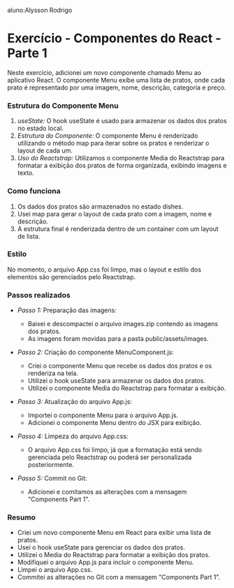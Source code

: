 aluno:Alysson Rodrigo

# Exercício - Componentes do React - Parte 1

Neste exercício, adicionei um novo componente chamado Menu ao aplicativo React. O componente Menu exibe uma lista de pratos, onde cada prato é representado por uma imagem, nome, descrição, categoria e preço.

### Estrutura do Componente Menu

1. *useState:* O hook useState é usado para armazenar os dados dos pratos no estado local.
2. *Estrutura do Componente:* O componente Menu é renderizado utilizando o método map para iterar sobre os pratos e renderizar o layout de cada um.
3. *Uso do Reactstrap:* Utilizamos o componente Media do Reactstrap para formatar a exibição dos pratos de forma organizada, exibindo imagens e texto.

### Como funciona

1. Os dados dos pratos são armazenados no estado dishes.
2. Usei map para gerar o layout de cada prato com a imagem, nome e descrição.
3. A estrutura final é renderizada dentro de um container com um layout de lista.

### Estilo

No momento, o arquivo App.css foi limpo, mas o layout e estilo dos elementos são gerenciados pelo Reactstrap.

### Passos realizados

- *Passo 1:* Preparação das imagens:
  - Baixei e descompactei o arquivo images.zip contendo as imagens dos pratos.
  - As imagens foram movidas para a pasta public/assets/images.

- *Passo 2:* Criação do componente MenuComponent.js:
  - Criei o componente Menu que recebe os dados dos pratos e os renderiza na tela.
  - Utilizei o hook useState para armazenar os dados dos pratos.
  - Utilizei o componente Media do Reactstrap para formatar a exibição.

- *Passo 3:* Atualização do arquivo App.js:
  - Importei o componente Menu para o arquivo App.js.
  - Adicionei o componente Menu dentro do JSX para exibição.

- *Passo 4:* Limpeza do arquivo App.css:
  - O arquivo App.css foi limpo, já que a formatação está sendo gerenciada pelo Reactstrap ou poderá ser personalizada posteriormente.

- *Passo 5:* Commit no Git:
  - Adicionei e comitamos as alterações com a mensagem "Components Part 1".

### Resumo

- Criei um novo componente Menu em React para exibir uma lista de pratos.
- Usei o hook useState para gerenciar os dados dos pratos.
- Utilizei o Media do Reactstrap para formatar a exibição dos pratos.
- Modifiquei o arquivo App.js para incluir o componente Menu.
- Limpei o arquivo App.css.
- Commitei as alterações no Git com a mensagem "Components Part 1".